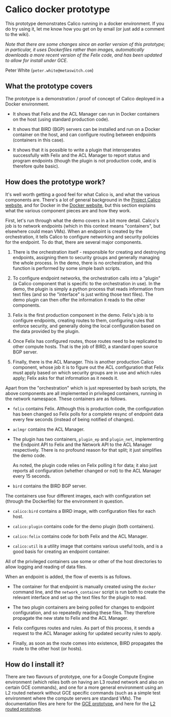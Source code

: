 # Calico docker prototype
This prototype demonstrates Calico running in a docker environment. If you do try using it, let me know how you get on by email (or just add a comment to the wiki).

*Note that there are some changes since an earlier version of this prototype; in particular, it uses Dockerfiles rather than images, automatically downloads a more recent version of the Felix code, and has been updated to allow for install under GCE.*

Peter White (`peter.white@metaswitch.com`)


## What the prototype covers

The prototype is a demonstration / proof of concept of Calico deployed in a Docker environment.

+ It shows that Felix and the ACL Manager can run in Docker containers on the
  host (using standard production code).

+ It shows that BIRD (BGP) servers can be installed and run on a Docker
  container on the host, and can configure routing between endpoints
  (containers in this case).

+ It shows that it is possible to write a plugin that interoperates
  successfully with Felix and the ACL Manager to report status and program
  endpoints (though the plugin is not production code, and is therefore quite
  basic).

## How does the prototype work?

It's well worth getting a good feel for what Calico is, and what the various
components are. There's a lot of general background in the
[Project Calico website](http://www.projectcalico.org), and for Docker in the
[Docker website](https://www.docker.com/), but this section explains what the
various component pieces are and how they work.

First, let's run through what the demo covers in a bit more detail. Calico's
job is to network endpoints (which in this context means "containers", but
elsewhere could mean VMs). When an endpoint is created by the orchestration, it
tells Calico to configure networking and security policies for the endpoint. To
do that, there are several major components.

1. There is the orchestration itself - responsible for creating and destroying
   endpoints, assigning them to security groups and generally managing the
   whole process. In the demo, there is no orchestration, and this function is
   performed by some simple bash scripts.


2. To configure endpoint networks, the orchestration calls into a "plugin" (a
   Calico component that is specific to the orchestration in use). In the demo,
   the plugin is simply a python process that reads information from text files
   (and so the "interface" is just writing those text files).  The demo plugin
   can then offer the information it reads to the other components.

3. Felix is the first production component in the demo. Felix's job is to
   configure endpoints, creating routes to them, configuring rules that enforce
   security, and generally doing the local configuration based on the data
   provided by the plugin.

4. Once Felix has configured routes, those routes need to be replicated to
   other compute hosts. That is the job of BIRD, a standard open source BGP
   server.

5. Finally, there is the ACL Manager. This is another production Calico
   component, whose job it is to figure out the ACL configuration that Felix
   must apply based on which security groups are in use and which rules
   apply; Felix asks for that information as it needs it.

Apart from the "orchestration" which is just represented by bash scripts, the
above components are all implemented in privileged containers, running in the
network namespace. These containers are as follows.

* `felix` contains Felix. Although this is production code, the configuration
  has been changed so Felix polls for a complete resync of endpoint data every
  few seconds (instead of being notified of changes).

* `aclmgr` contains the ACL Manager.

* The plugin has two containers, `plugin_ep` and `plugin_net`, implementing the
  Endpoint API to Felix and the Network API to the ACL Manager
  respectively. There is no profound reason for that split; it just simplifies
  the demo code.

    As noted, the plugin code relies on Felix polling it for data; it also just
    reports all configuration (whether changed or not) to the ACL Manager every
    15 seconds.
    
* `bird` contains the BIRD BGP server.

The containers use four different images, each with configuration set (through
the Dockerfile) for the environment in question.

* `calico:bird` contains a BIRD image, with configuration files for each host.

* `calico:plugin` contains code for the demo plugin (both containers).

* `calico:felix` contains code for both Felix and the ACL Manager.

* `calico:util` is a utility image that contains various useful tools, and is a
  good basis for creating an endpoint container.

All of the privileged containers use some or other of the host directories to
allow logging and reading of data files.

When an endpoint is added, the flow of events is as follows.

* The container for that endpoint is manually created using the `docker`
  command line, and the `network_container` script is run both to create the
  relevant interface and set up the text files for the plugin to read.

* The two plugin containers are being polled for changes to endpoint
  configuration, and so repeatedly reading these files. They therefore
  propagate the new state to Felix and the ACL Manager.

* Felix configures routes and rules. As part of this process, it sends a
  request to the ACL Manager asking for updated security rules to apply.

* Finally, as soon as the route comes into existence, BIRD propagates the route
  to the other host (or hosts).


## How do I install it?

There are two flavours of prototype, one for a Google Compute Engine environment (which relies both on having an L3 routed network and also on certain GCE commands), and one for a more general environment using an L2 routed network without GCE specific commands (such as a simple test environment where the compute servers are standard VMs). The documentation files are here for the [GCE prototype](GCEPrototype.md), and here for the [L2 routed prototype](L2RoutedPrototype.md).
